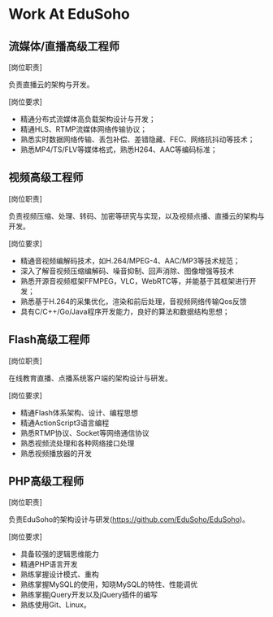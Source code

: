 # Work At EduSoho

## 流媒体/直播高级工程师

[岗位职责]

负责直播云的架构与开发。

[岗位要求]

  * 精通分布式流媒体高负载架构设计与开发；
  * 精通HLS、RTMP流媒体网络传输协议；
  * 熟悉实时数据网络传输、丢包补偿、差错隐藏、FEC、网络抗抖动等技术；
  * 熟悉MP4/TS/FLV等媒体格式，熟悉H264、AAC等编码标准；

## 视频高级工程师

[岗位职责]

负责视频压缩、处理、转码、加密等研究与实现，以及视频点播、直播云的架构与开发。

[岗位要求]

  * 精通音视频编解码技术，如H.264/MPEG-4、AAC/MP3等技术规范；
  * 深入了解音视频压缩编解码、噪音抑制、回声消除、图像增强等技术
  * 熟悉开源音视频框架FFMPEG，VLC，WebRTC等，并能基于其框架进行开发；
  * 熟悉基于H.264的采集优化，渲染和前后处理，音视频网络传输Qos反馈
  * 具有C/C++/Go/Java程序开发能力，良好的算法和数据结构思想；

## Flash高级工程师

[岗位职责]

在线教育直播、点播系统客户端的架构设计与研发。

[岗位要求]

  * 精通Flash体系架构、设计、编程思想
  * 精通ActionScript3语言编程
  * 熟悉RTMP协议、Socket等网络通信协议
  * 熟悉视频流处理和各种网络接口处理
  * 熟悉视频播放器的开发


## PHP高级工程师

[岗位职责]

负责EduSoho的架构设计与研发(https://github.com/EduSoho/EduSoho)。

[岗位要求]

  * 具备较强的逻辑思维能力
  * 精通PHP语言开发
  * 熟练掌握设计模式、重构
  * 熟练掌握MySQL的使用，知晓MySQL的特性、性能调优
  * 熟练掌握jQuery开发以及jQuery插件的编写
  * 熟练使用Git、Linux。